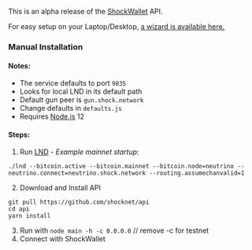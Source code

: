 This is an alpha release of the [ShockWallet](https://shockwallet.app) API.

For easy setup on your Laptop/Desktop, [a wizard is available here.](https://github.com/shocknet/wizard)


### Manual Installation
#### Notes:
* The service defaults to port `9835` 
* Looks for local LND in its default path 
* Default gun peer is `gun.shock.network`
* Change defaults in `defaults.js`
* Requires [Node.js](https://nodejs.org) 12

#### Steps:
1) Run [LND](https://github.com/lightningnetwork/lnd/releases) - *Example mainnet startup*:

 ```./lnd --bitcoin.active --bitcoin.mainnet --bitcoin.node=neutrino --neutrino.connect=neutrino.shock.network --routing.assumechanvalid=1```


2) Download and Install API

```
git pull https://github.com/shocknet/api
cd api
yarn install
```

3) Run with `node main -h -c 0.0.0.0` // remove -c for testnet
4) Connect with ShockWallet
